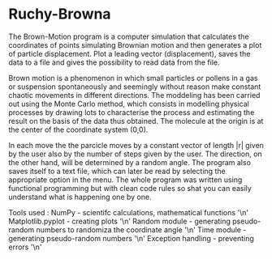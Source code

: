 # Ruchy-Browna

The Brown-Motion program is a computer simulation that calculates the coordinates of points simulating Brownian motion and then generates a plot of particle displacement. 
Plot a leading vector (displacement), saves the data to a file and gives the possibility to read data from the file.

Brown motion is a phenomenon in which small particles or pollens in a gas or suspension spontaneously and seemingly without reason make constant chaotic movements in different
directions. The moddeling has been carried out using the Monte Carlo method, which consists in modelling physical processes by drawing lots to characterise the process and 
estimating the result on the basis of the data thus obtained. The molecule at the origin is at the center of the coordinate system (0,0).

In each move the the parcicle moves by a constant vector of length |r| given by the user also by the number of steps given by the user. The direction, on the other hand, will 
be determined by a random angle. The program also saves itself to a text file, which can later be read by selecting the appropriate option in the menu. The whole program was 
written using functional programming but with clean code rules so shat you can easily understand what is happening one by one.

Tools used :
NumPy - scientifc calculations, mathematical functions '\n'
Matplotlib.pyplot - creating plots '\n'
Random module - generating pseudo-random numbers to randomiza the coordinate angle '\n'
Time module - generating pseudo-random numbers '\n'
Exception handling - preventing errors '\n'



